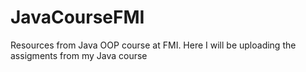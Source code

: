 # JavaCourseFMI
Resources from Java OOP course at FMI.
Here I will be uploading the assigments from my Java course
